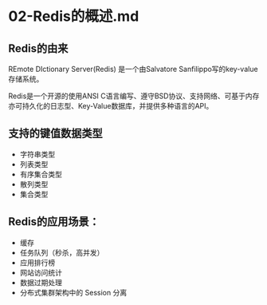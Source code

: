 # 02-Redis的概述.md

## Redis的由来

REmote DIctionary Server(Redis) 是一个由Salvatore Sanfilippo写的key-value存储系统。

Redis是一个开源的使用ANSI C语言编写、遵守BSD协议、支持网络、可基于内存亦可持久化的日志型、Key-Value数据库，并提供多种语言的API。

## 支持的键值数据类型

* 字符串类型
* 列表类型
* 有序集合类型
* 散列类型
* 集合类型

## Redis的应用场景：

* 缓存
* 任务队列（秒杀，高并发）
* 应用排行榜
* 网站访问统计
* 数据过期处理
* 分布式集群架构中的 Session 分离

